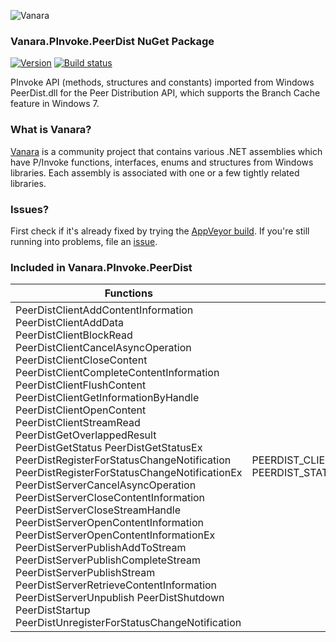 ﻿![Vanara](https://raw.githubusercontent.com/dahall/Vanara/master/docs/icons/VanaraHeading.png)
### **Vanara.PInvoke.PeerDist NuGet Package**
[![Version](https://img.shields.io/nuget/v/Vanara.PInvoke.PeerDist?label=NuGet&style=flat-square)](https://github.com/dahall/Vanara/releases)
[![Build status](https://img.shields.io/appveyor/build/dahall/vanara?label=AppVeyor%20build&style=flat-square)](https://ci.appveyor.com/project/dahall/vanara)

PInvoke API (methods, structures and constants) imported from Windows PeerDist.dll for the Peer Distribution API, which supports the Branch Cache feature in Windows 7.

### **What is Vanara?**

[Vanara](https://github.com/dahall/Vanara) is a community project that contains various .NET assemblies which have P/Invoke functions, interfaces, enums and structures from Windows libraries. Each assembly is associated with one or a few tightly related libraries.

### **Issues?**

First check if it's already fixed by trying the [AppVeyor build](https://ci.appveyor.com/nuget/vanara-prerelease).
If you're still running into problems, file an [issue](https://github.com/dahall/Vanara/issues).

### **Included in Vanara.PInvoke.PeerDist**

Functions | Enumerations | Structures
--- | --- | ---
PeerDistClientAddContentInformation PeerDistClientAddData PeerDistClientBlockRead PeerDistClientCancelAsyncOperation PeerDistClientCloseContent PeerDistClientCompleteContentInformation PeerDistClientFlushContent PeerDistClientGetInformationByHandle PeerDistClientOpenContent PeerDistClientStreamRead PeerDistGetOverlappedResult PeerDistGetStatus PeerDistGetStatusEx PeerDistRegisterForStatusChangeNotification PeerDistRegisterForStatusChangeNotificationEx PeerDistServerCancelAsyncOperation PeerDistServerCloseContentInformation PeerDistServerCloseStreamHandle PeerDistServerOpenContentInformation PeerDistServerOpenContentInformationEx PeerDistServerPublishAddToStream PeerDistServerPublishCompleteStream PeerDistServerPublishStream PeerDistServerRetrieveContentInformation PeerDistServerUnpublish PeerDistShutdown PeerDistStartup PeerDistUnregisterForStatusChangeNotification  | PEERDIST_CLIENT_INFO_BY_HANDLE_CLASS PEERDIST_STATUS                            | PEERDIST_CLIENT_BASIC_INFO PEERDIST_CONTENT_TAG PEERDIST_PUBLICATION_OPTIONS PEERDIST_RETRIEVAL_OPTIONS PEERDIST_STATUS_INFO PEERDIST_CONTENT_HANDLE PEERDIST_CONTENTINFO_HANDLE PEERDIST_INSTANCE_HANDLE PEERDIST_STREAM_HANDLE                    
